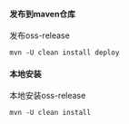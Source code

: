 
#### 发布到maven仓库

  发布oss-release

    mvn -U clean install deploy

#### 本地安装

  本地安装oss-release

    mvn -U clean install

